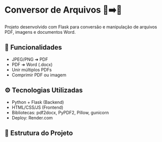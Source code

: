 # Conversor de Arquivos 📄➡️📄  
Projeto desenvolvido com Flask para conversão e manipulação de arquivos PDF, imagens e documentos Word.

## 🚀 Funcionalidades
- JPEG/PNG ➜ PDF  
- PDF ➜ Word (.docx)  
- Unir múltiplos PDFs  
- Comprimir PDF ou imagem  

## ⚙️ Tecnologias Utilizadas
- Python + Flask (Backend)
- HTML/CSS/JS (Frontend)
- Bibliotecas: pdf2docx, PyPDF2, Pillow, gunicorn
- Deploy: Render.com

## 📁 Estrutura do Projeto
